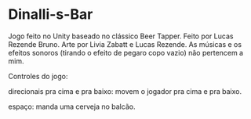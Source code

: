 # Dinalli-s-Bar
Jogo feito no Unity  baseado no clássico Beer Tapper. Feito por Lucas Rezende Bruno. Arte por Livia Zabatt e Lucas Rezende.  As músicas e os efeitos sonoros (tirando o efeito de pegaro  copo vazio) não pertencem a mim.

Controles do jogo:

direcionais pra cima e pra baixo: movem o jogador pra cima e pra baixo.

espaço: manda uma cerveja no balcão.

